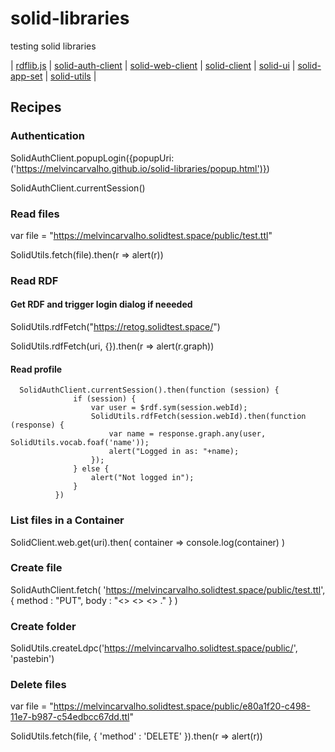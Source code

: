 # solid-libraries

testing solid libraries

| [rdflib.js](https://github.com/solid/solid-tutorial-rdflib.js) | [solid-auth-client](https://solid.github.io/solid-auth-client/) | [solid-web-client](https://github.com/solid/solid-web-client) | [solid-client](https://github.com/solid/solid-client) | [solid-ui](https://github.com/linkeddata/solid-ui) | [solid-app-set](https://github.com/linkeddata/solid-app-set) | [solid-utils](https://github.com/retog/solid-utils#solid-utils) |

## Recipes

### Authentication

SolidAuthClient.popupLogin({popupUri: ('https://melvincarvalho.github.io/solid-libraries/popup.html')})

SolidAuthClient.currentSession()

### Read files

var file = "https://melvincarvalho.solidtest.space/public/test.ttl"

SolidUtils.fetch(file).then(r => alert(r))


### Read RDF

#### Get RDF and trigger login dialog if neeeded

SolidUtils.rdfFetch("https://retog.solidtest.space/")

SolidUtils.rdfFetch(uri, {}).then(r => alert(r.graph))


#### Read profile

```
  SolidAuthClient.currentSession().then(function (session) {
              if (session) {
                  var user = $rdf.sym(session.webId);
                  SolidUtils.rdfFetch(session.webId).then(function (response) {
                      var name = response.graph.any(user, SolidUtils.vocab.foaf('name'));
                      alert("Logged in as: "+name);
                  });
              } else {
                  alert("Not logged in");
              }
          })
```


### List files in a Container

SolidClient.web.get(uri).then( container => console.log(container) )

### Create file

SolidAuthClient.fetch( 'https://melvincarvalho.solidtest.space/public/test.ttl', { method : "PUT", body : "<> <> <> ." } )

### Create folder

SolidUtils.createLdpc('https://melvincarvalho.solidtest.space/public/', 'pastebin')


### Delete files

var file = "https://melvincarvalho.solidtest.space/public/e80a1f20-c498-11e7-b987-c54edbcc67dd.ttl"

SolidUtils.fetch(file, { 'method' : 'DELETE' }).then(r => alert(r))
